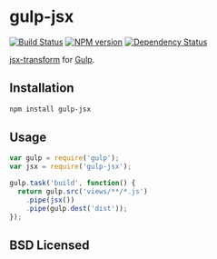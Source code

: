 # gulp-jsx

[![Build Status](https://secure.travis-ci.org/alexmingoia/gulp-jsx.png)](http://travis-ci.org/alexmingoia/gulp-jsx) 
[![NPM version](https://badge.fury.io/js/gulp-jsx.png)](http://badge.fury.io/js/gulp-jsx)
[![Dependency Status](https://david-dm.org/alexmingoia/gulp-jsx.png)](http://david-dm.org/alexmingoia/gulp-jsx)

[jsx-transform](https://github.com/alexmingoia/jsx-transform/) for
[Gulp](https://github.com/gulpjs/gulp/).

## Installation

```sh
npm install gulp-jsx
```

## Usage

```javascript
var gulp = require('gulp');
var jsx = require('gulp-jsx');

gulp.task('build', function() {
  return gulp.src('views/**/*.js')
    .pipe(jsx())
    .pipe(gulp.dest('dist'));
});
```

## BSD Licensed
